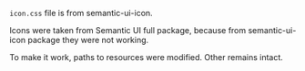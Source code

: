 `icon.css` file is from semantic-ui-icon.

Icons were taken from Semantic UI full package, because from semantic-ui-icon package they were not working.

To make it work, paths to resources were modified. Other remains intact.